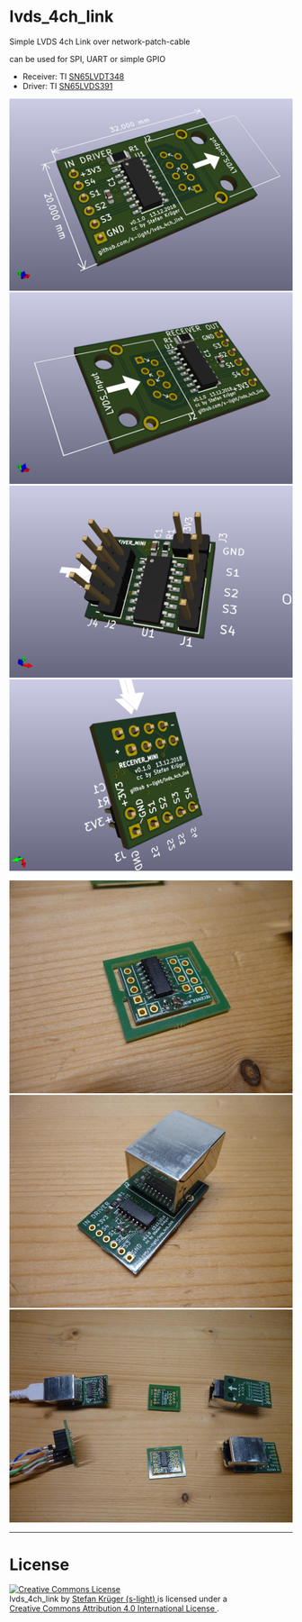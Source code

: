 <!--lint disable list-item-indent-->
<!--lint disable list-item-bullet-indent-->

# lvds_4ch_link
Simple LVDS 4ch Link over network-patch-cable

can be used for SPI, UART or simple GPIO

- Receiver: TI [SN65LVDT348](http://www.ti.com/product/SN65LVDT348)
- Driver: TI [SN65LVDS391](http://www.ti.com/product/SN65LVDS391)


![Driver](driver/export/3d/driver_3d.png)
![Receiver](receiver/export/3d/receiver_3d.png)
![Receiver Mini](receiver_mini/export/3d/receiver_mini.png)
![Receiver Mini](receiver_mini/export/3d/receiver_mini_back.png)

![Real Boards - Soldered...](pictures/P1700415_small.jpg)
![Real Boards - Soldered...](pictures/P1700417_small.jpg)
![Real Boards - Soldered...](pictures/P1700414_small.jpg)



---

# License
<!-- license info -->
<a rel="license" href="http://creativecommons.org/licenses/by/4.0/">
    <img alt="Creative Commons License" style="border-width:0"
        src="https://i.creativecommons.org/l/by/4.0/88x31.png" />
</a>
<br />
<span xmlns:dct="http://purl.org/dc/terms/" property="dct:title">
    lvds_4ch_link
</span> by
<a xmlns:cc="http://creativecommons.org/ns#"
        href="https://github.com/s-light/lvds_4ch_link/"
        property="cc:attributionName"
        rel="cc:attributionURL">
    Stefan Krüger (s-light)
</a>
is licensed under a<br/>
<a rel="license" href="http://creativecommons.org/licenses/by/4.0/">
    Creative Commons Attribution 4.0 International License
</a>.
<!-- license info end -->
